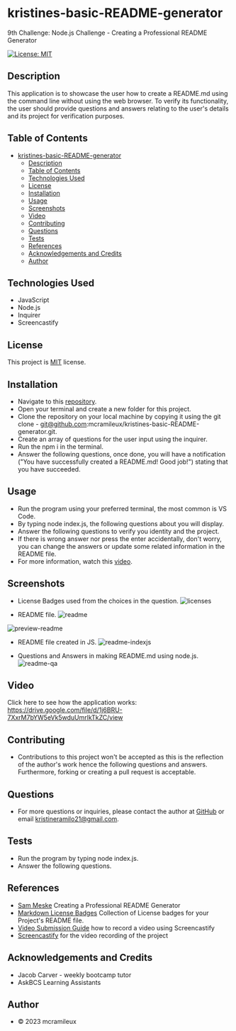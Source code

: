 # kristines-basic-README-generator
9th Challenge: Node.js Challenge - Creating a Professional README Generator


[![License: MIT](https://img.shields.io/badge/License-MIT-blue.svg)](https://opensource.org/licenses/MIT)

## Description
This application is to showcase the user how to create a README.md using the command line without using the web browser. To verify its functionality, the user should provide questions and answers relating to the user's details and its project for verification purposes.

## Table of Contents
- [kristines-basic-README-generator](#kristines-basic-readme-generator)
  - [Description](#description)
  - [Table of Contents](#table-of-contents)
  - [Technologies Used](#technologies-used)
  - [License](#license)
  - [Installation](#installation)
  - [Usage](#usage)
  - [Screenshots](#screenshots)
  - [Video](#video)
  - [Contributing](#contributing)
  - [Questions](#questions)
  - [Tests](#tests)
  - [References](#references)
  - [Acknowledgements and Credits](#acknowledgements-and-credits)
  - [Author](#author)

## Technologies Used
* JavaScript
* Node.js
* Inquirer
* Screencastify

## License
This project is [MIT](https://choosealicense.com/licenses/mit/) license.

## Installation
- Navigate to this [repository](https://github.com/mcramileux/kristines-basic-README-generator).
- Open your terminal and create a new folder for this project.
- Clone the repository on your local machine by copying it using the git clone - git@github.com:mcramileux/kristines-basic-README-generator.git.
- Create an array of questions for the user input using the inquirer.
- Run the npm i in the terminal.
- Answer the following questions, once done, you will have a notification ("You have successfully created a README.md! Good job!") stating that you have succeeded.

## Usage
- Run the program using your preferred terminal, the most common is VS Code.
- By typing node index.js, the following questions about you will display.
- Answer the following questions to verify you identity and the project.
- If there is wrong answer nor press the enter accidentally, don't worry, you can change the answers or update some related information in the README file.
- For more information, watch this [video](https://drive.google.com/file/d/1j6BRU-7XxrM7bYW5eVk5wduUmrlkTkZC/view).

## Screenshots
- License Badges used from the choices in the question.
![licenses](https://github.com/mcramileux/kristines-basic-README-generator/assets/122607160/d68b280b-8a88-4a74-99fd-1207ba8b93d4)

- README file.
![readme](https://github.com/mcramileux/kristines-basic-README-generator/assets/122607160/5aef4ca7-33e5-4bbe-a713-3cf4b52edcab)

![preview-readme](https://github.com/mcramileux/kristines-basic-README-generator/assets/122607160/d4c8c026-f80f-4019-a3c8-a05a94a1ba66)

- README file created in JS.
![readme-indexjs](https://github.com/mcramileux/kristines-basic-README-generator/assets/122607160/039a4578-d8a6-4d1d-99d4-aa724c276cf7)

- Questions and Answers in making README.md using node.js.
![readme-qa](https://github.com/mcramileux/kristines-basic-README-generator/assets/122607160/d5303e9f-9246-47e6-9fda-fc73413d1395)

## Video
Click here to see how the application works: https://drive.google.com/file/d/1j6BRU-7XxrM7bYW5eVk5wduUmrlkTkZC/view

## Contributing
- Contributions to this project won't be accepted as this is the reflection of the author's work hence the following questions and answers. Furthermore, forking or creating a pull request is acceptable.

## Questions
- For more questions or inquiries, please contact the author at [GitHub](https://github.com/mcramileux) or email kristineramilo21@gmail.com.

## Tests
- Run the program by typing node index.js.
- Answer the following questions.

## References
* [Sam Meske](https://www.youtube.com/watch?v=xMoAZVIiGT0) Creating a Professional README Generator
* [Markdown License Badges](https://gist.github.com/lukas-h/2a5d00690736b4c3a7ba) Collection of License badges for your Project's README file.
* [Video Submission Guide](https://coding-boot-camp.github.io/full-stack/computer-literacy/video-submission-guide) how to record a video using Screencastify
* [Screencastify](https://www.screencastify.com/get-started?gad=1&gclid=CjwKCAjw04yjBhApEiwAJcvNoapoFaei_cQUM_rlNfD0kP2fvCk8yQvOfr_B6feuCyYdjGI8zOTBPxoC66oQAvD_BwE) for the video recording of the project

## Acknowledgements and Credits
- Jacob Carver - weekly bootcamp tutor
- AskBCS Learning Assistants

## Author
- © 2023 mcramileux